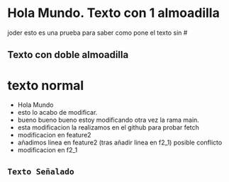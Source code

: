 
# Hola Mundo. Texto con 1 almoadilla
joder esto es una prueba para saber como pone el texto sin #
## Texto con doble almoadilla
texto normal
=======
* Hola Mundo
* esto lo acabo de modificar.
* bueno bueno bueno estoy modificando otra vez la rama main.
* esta modificacion la realizamos en el github para probar fetch
* modificacion en feature2
* añadimos linea en feature2 (tras añadir linea en f2_1) posible conflicto
* modificacion en f2_1

## `Texto Señalado`


